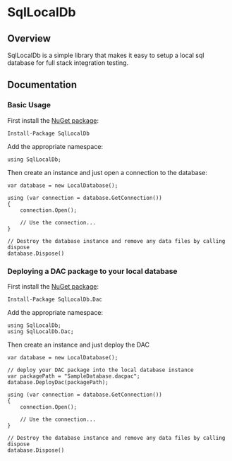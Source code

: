 # SqlLocalDb

## Overview

SqlLocalDb is a simple library that makes it easy to setup a local sql database for full stack integration testing.

## Documentation

### Basic Usage

First install the [NuGet package](https://www.nuget.org/packages/SqlLocalDb/):

```Install-Package SqlLocalDb```

Add the appropriate namespace:

```
using SqlLocalDb;
```

Then create an instance and just open a connection to the database:

```
var database = new LocalDatabase();

using (var connection = database.GetConnection())
{
    connection.Open();

    // Use the connection...
}

// Destroy the database instance and remove any data files by calling dispose
database.Dispose()
```
### Deploying a DAC package to your local database

First install the [NuGet package](https://www.nuget.org/packages/SqlLocalDb.Dac/):

```Install-Package SqlLocalDb.Dac```

Add the appropriate namespace:

```
using SqlLocalDb;
using SqlLocalDb.Dac;
```

Then create an instance and just deploy the DAC


```
var database = new LocalDatabase();

// deploy your DAC package into the local database instance
var packagePath = "SampleDatabase.dacpac";
database.DeployDac(packagePath);

using (var connection = database.GetConnection())
{
    connection.Open();

    // Use the connection...
}

// Destroy the database instance and remove any data files by calling dispose
database.Dispose()
```
